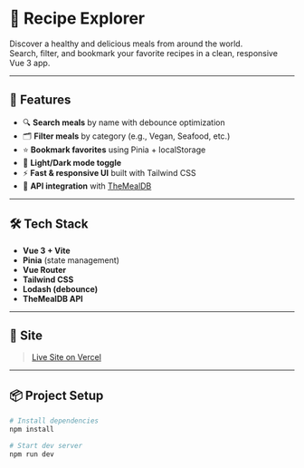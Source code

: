 # 🥗 Recipe Explorer

Discover a healthy and delicious meals from around the world.  
Search, filter, and bookmark your favorite recipes in a clean, responsive Vue 3 app.

---

## 🚀 Features

- 🔍 **Search meals** by name with debounce optimization
- 🗂️ **Filter meals** by category (e.g., Vegan, Seafood, etc.)
- ⭐ **Bookmark favorites** using Pinia + localStorage
- 🌙 **Light/Dark mode toggle**
- ⚡ **Fast & responsive UI** built with Tailwind CSS
- 🔄 **API integration** with [TheMealDB](https://www.themealdb.com/)

---

## 🛠️ Tech Stack

- **Vue 3 + Vite**
- **Pinia** (state management)
- **Vue Router**
- **Tailwind CSS**
- **Lodash (debounce)**
- **TheMealDB API**

---

## 📸 Site

> [Live Site on Vercel](https://your-recipe-explorer.vercel.app)

---

## 📦 Project Setup

```bash
# Install dependencies
npm install

# Start dev server
npm run dev